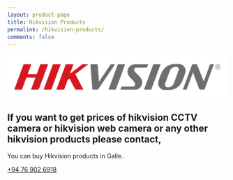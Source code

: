 ```yaml
---
layout: product-page
title: Hikvision Products
permalink: /hikvision-products/
comments: false
---
```


<section class="py-5 text-center container">
  <img class="rounded-lg-3" src="/assets/images/hikvision-logo.png" alt="Hikvision logo">
    <div class="row py-lg-5">
      <div class="col-lg-6 col-md-8 mx-auto">
        <h1 class="fw-light">If you want to get prices of hikvision CCTV camera or hikvision web camera or any other hikvision products please contact,</h1>
        <p class="lead text-muted">You can buy Hikvision products in Galle.</p>
        <p>
          <a href="tel:=+94769026918" class="btn btn-primary my-2">+94 76 902 6918</a>
        </p>
      </div>
    </div>
</section>
